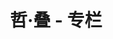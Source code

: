 ---
permalink: /categories/phold.html
title: "哲·叠 - 专栏"
layout: post-list
filter:
  - by_category: "phold"
navbar_title: "哲·叠"
---